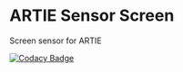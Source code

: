 # ARTIE Sensor Screen
Screen sensor for ARTIE

[![Codacy Badge](https://api.codacy.com/project/badge/Grade/6700b3ffd21a464397f73db85553e18f)](https://www.codacy.com/manual/ARTIEROCKS/artie-sensor-screen?utm_source=github.com&amp;utm_medium=referral&amp;utm_content=ARTIEROCKS/artie-sensor-screen&amp;utm_campaign=Badge_Grade)
